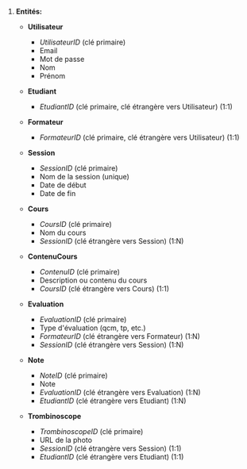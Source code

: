 
1. **Entités:**
    - **Utilisateur**
        - *UtilisateurID* (clé primaire)
        - Email
        - Mot de passe
        - Nom
        - Prénom

    - **Etudiant**
        - *EtudiantID* (clé primaire, clé étrangère vers Utilisateur) (1:1)

    - **Formateur**
        - *FormateurID* (clé primaire, clé étrangère vers Utilisateur) (1:1)

    - **Session**
        - *SessionID* (clé primaire)
        - Nom de la session (unique)
        - Date de début
        - Date de fin

    - **Cours**
        - *CoursID* (clé primaire)
        - Nom du cours
        - *SessionID* (clé étrangère vers Session) (1:N)

    - **ContenuCours**
        - *ContenuID* (clé primaire)
        - Description ou contenu du cours
        - *CoursID* (clé étrangère vers Cours) (1:1)

    - **Evaluation**
        - *EvaluationID* (clé primaire)
        - Type d'évaluation (qcm, tp, etc.)
        - *FormateurID* (clé étrangère vers Formateur) (1:N)
        - *SessionID* (clé étrangère vers Session) (1:N)

    - **Note**
        - *NoteID* (clé primaire)
        - Note
        - *EvaluationID* (clé étrangère vers Evaluation) (1:N)
        - *EtudiantID* (clé étrangère vers Etudiant) (1:N)

    - **Trombinoscope**
        - *TrombinoscopeID* (clé primaire)
        - URL de la photo
        - *SessionID* (clé étrangère vers Session) (1:1)
        - *EtudiantID* (clé étrangère vers Etudiant) (1:1)